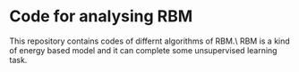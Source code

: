 # Code for analysing RBM
This repository contains codes of differnt algorithms of RBM.\\
RBM is a kind of energy based model and it can complete some unsupervised learning task. 
